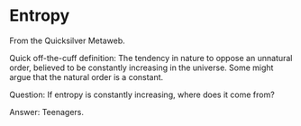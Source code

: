
# Entropy

From the Quicksilver Metaweb.

Quick off-the-cuff definition: The tendency in nature to oppose an unnatural order, believed to be constantly increasing in the universe. Some might argue that the natural order is a constant.

Question: If entropy is constantly increasing, where does it come from?

Answer: Teenagers.

